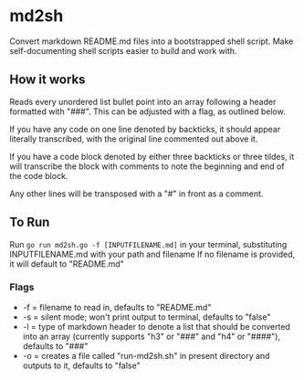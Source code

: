 # md2sh
Convert markdown README.md files into a bootstrapped shell script. Make self-documenting shell scripts easier to build and work with.

## How it works
Reads every unordered list bullet point into an array following a header formatted with "###". This can be adjusted with a flag, as outlined below.

If you have any code on one line denoted by backticks, it should appear literally transcribed, with the original line commented out above it.

If you have a code block denoted by either three backticks or three tildes, it will transcribe the block with comments to note the beginning and end of the code block.

Any other lines will be transposed with a "#" in front as a comment.

## To Run
Run `go run md2sh.go -f [INPUTFILENAME.md]` in your terminal, substituting INPUTFILENAME.md with your path and filename
If no filename is provided, it will default to "README.md"

### Flags
* -f = filename to read in, defaults to "README.md"
* -s = silent mode; won't print output to terminal, defaults to "false"
* -l = type of markdown header to denote a list that should be converted into an array (currently supports "h3" or "###" and "h4" or "####"), defaults to "###"
* -o = creates a file called "run-md2sh.sh" in present directory and outputs to it, defaults to "false"